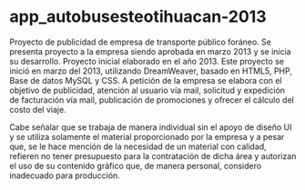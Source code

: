 # app_autobusesteotihuacan-2013
Proyecto de publicidad de empresa de transporte público foráneo. Se presenta proyecto a la empresa siendo aprobada en marzo 2013 y se inicia su desarrollo.
Proyecto inicial elaborado en el año 2013. 
Este proyecto se inició en marzo del 2013, utilizando DreamWeaver, basado en HTML5, PHP, Base de datos MySQL y CSS.
A petición de la empresa se elabora con el objetivo de publicidad, atención al usuario vía mail,
solicitud y expedición de facturación vía mail, publicación de promociones y ofrecer el cálculo del costo del viaje.

Cabe señalar que se trabaja de manera individual sin el apoyo de diseño UI y se utiliza solamente el material proporcionado por la empresa y a pesar que,
se le hace mención de la necesidad de un material con calidad, refieren no tener presupuesto para la contratación de dicha área y
autorizan el uso de su contenido gráfico que, de manera personal, considero inadecuado para producción.
